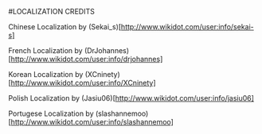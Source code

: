 #LOCALIZATION CREDITS

Chinese Localization by (Sekai_s)[http://www.wikidot.com/user:info/sekai-s]

French Localization by (DrJohannes)[http://www.wikidot.com/user:info/drjohannes]

Korean Localization by (XCninety)[http://www.wikidot.com/user:info/XCninety]

Polish Localization by (Jasiu06)[http://www.wikidot.com/user:info/jasiu06]

Portugese Localization by (slashannemoo)[http://www.wikidot.com/user:info/slashannemoo]
